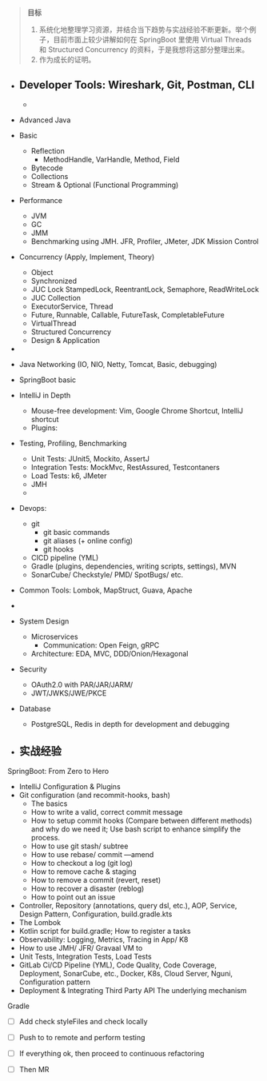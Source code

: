 
> **目标**
> 1. 系统化地整理学习资源，并结合当下趋势与实战经验不断更新。举个例子，目前市面上较少讲解如何在 SpringBoot 里使用 Virtual Threads 和 Structured Concurrency 的资料，于是我想将这部分整理出来。
> 2. 作为成长的证明。

- Developer Tools: Wireshark, Git, Postman, CLI
	- 
	- 
- Advanced Java
- Basic
    - Reflection
        - MethodHandle, VarHandle, Method, Field
    - Bytecode
    - Collections
    - Stream & Optional (Functional Programming)
- Performance
    - JVM
    - GC
    - JMM
    - Benchmarking using JMH. JFR, Profiler, JMeter, JDK Mission Control
- Concurrency (Apply, Implement, Theory)
    - Object
    - Synchronized
    - JUC Lock StampedLock, ReentrantLock, Semaphore, ReadWriteLock
    - JUC Collection
    - ExecutorService, Thread
    - Future, Runnable, Callable, FutureTask, CompletableFuture
    - VirtualThread
    - Structured Concurrency
    - Design & Application
- 
- Java Networking (IO, NIO, Netty, Tomcat, Basic, debugging)
- SpringBoot basic
- IntelliJ in Depth
	- Mouse-free development: Vim, Google Chrome Shortcut, IntelliJ shortcut
	- Plugins: 
- Testing, Profiling, Benchmarking
	- Unit Tests: JUnit5, Mockito, AssertJ
	- Integration Tests: MockMvc, RestAssured, Testcontaners
	- Load Tests: k6, JMeter
	- JMH
	- 
- Devops: 
	- git
		- git basic commands
		- git aliases (+ online config)
		- git hooks
	- CICD pipeline (YML)
	- Gradle (plugins, dependencies, writing scripts, settings), MVN
	- SonarCube/ Checkstyle/ PMD/ SpotBugs/ etc.
- Common Tools: Lombok, MapStruct, Guava, Apache
- 
- System Design
	- Microservices
		- Communication: Open Feign, gRPC
	- Architecture: EDA, MVC, DDD/Onion/Hexagonal
- Security
	- OAuth2.0 with PAR/JAR/JARM/
	- JWT/JWKS/JWE/PKCE
- Database
	- PostgreSQL, Redis in depth for development and debugging


- 实战经验
	- 

SpringBoot: From Zero to Hero
- IntelliJ Configuration & Plugins
- Git configuration (and recommit-hooks, bash)
    - The basics
    - How to write a valid, correct commit message
    - How to setup commit hooks (Compare between different methods) and why do we need it; Use bash script to enhance simplify the process.
    - How to use git stash/ subtree
    - How to use rebase/ commit —amend
    - How to checkout a log (git log)
    - How to remove cache & staging
    - How to remove a commit (revert, reset)
    - How to recover a disaster (reblog)
    - How to point out an issue
- Controller, Repository (annotations, query dsl, etc.), AOP, Service, Design Pattern, Configuration, build.gradle.kts
- The Lombok
- Kotlin script for build.gradle; How to register a tasks
- Observability: Logging, Metrics, Tracing in App/ K8
- How to use JMH/ JFR/ Gravaal VM to
-  Unit Tests, Integration Tests, Load Tests
- GitLab Ci/CD Pipeline (YML), Code Quality, Code Coverage, Deployment, SonarCube, etc., Docker, K8s, Cloud Server, Nguni, Configuration pattern
- Deployment & Integrating Third Party API
The underlying mechanism

Gradle
- [ ] Add check styleFiles and check locally
- [ ] Push to to remote and perform testing
- [ ] If everything ok, then proceed to continuous refactoring
- [ ] Then MR

